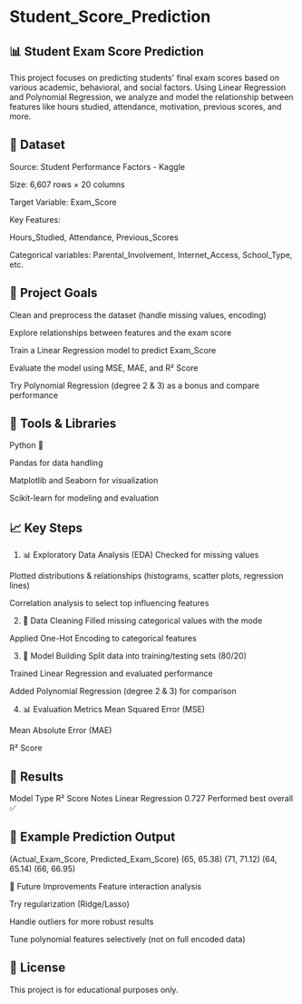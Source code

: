# Student_Score_Prediction
## 📊 Student Exam Score Prediction
This project focuses on predicting students' final exam scores based on various academic, behavioral, and social factors. Using Linear Regression and Polynomial Regression, we analyze and model the relationship between features like hours studied, attendance, motivation, previous scores, and more.

## 📁 Dataset
Source: Student Performance Factors - Kaggle

Size: 6,607 rows × 20 columns

Target Variable: Exam_Score

Key Features:

Hours_Studied, Attendance, Previous_Scores

Categorical variables: Parental_Involvement, Internet_Access, School_Type, etc.

## 🎯 Project Goals
Clean and preprocess the dataset (handle missing values, encoding)

Explore relationships between features and the exam score

Train a Linear Regression model to predict Exam_Score

Evaluate the model using MSE, MAE, and R² Score

Try Polynomial Regression (degree 2 & 3) as a bonus and compare performance

## 🔧 Tools & Libraries
Python 🐍

Pandas for data handling

Matplotlib and Seaborn for visualization

Scikit-learn for modeling and evaluation

## 📈 Key Steps
1. 📊 Exploratory Data Analysis (EDA)
Checked for missing values

Plotted distributions & relationships (histograms, scatter plots, regression lines)

Correlation analysis to select top influencing features

2. 🧹 Data Cleaning
Filled missing categorical values with the mode

Applied One-Hot Encoding to categorical features

3. 🧠 Model Building
Split data into training/testing sets (80/20)

Trained Linear Regression and evaluated performance

Added Polynomial Regression (degree 2 & 3) for comparison

4. 📊 Evaluation Metrics
Mean Squared Error (MSE)

Mean Absolute Error (MAE)

R² Score

## 🧪 Results
Model Type	R² Score	Notes
Linear Regression	0.727	Performed best overall ✅

## 📘 Example Prediction Output
 (Actual_Exam_Score,  Predicted_Exam_Score)
                (65,                65.38)
                (71,                71.12)
               (64,               65.14)
                (66,                66.95)

🚀 Future Improvements
Feature interaction analysis

Try regularization (Ridge/Lasso)

Handle outliers for more robust results

Tune polynomial features selectively (not on full encoded data)

## 📄 License
This project is for educational purposes only.

